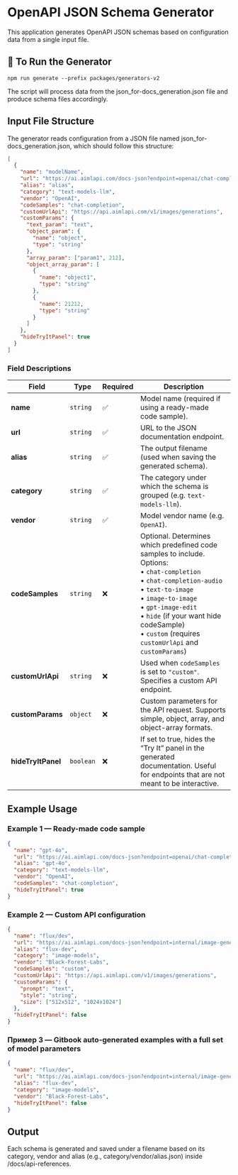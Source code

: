 # OpenAPI JSON Schema Generator

This application generates OpenAPI JSON schemas based on configuration data from a single input file.

## 🚀 To Run the Generator

```
npm run generate --prefix packages/generators-v2
```

The script will process data from the json_for-docs_generation.json file and produce schema files accordingly.

## Input File Structure

The generator reads configuration from a JSON file named json_for-docs_generation.json, which should follow this structure:

```json
[
  {
    "name": "modelName",
    "url": "https://ai.aimlapi.com/docs-json?endpoint=openai/chat-completions&model=o1-pro&source=openai",
    "alias": "alias",
    "category": "text-models-llm",
    "vendor": "OpenAI",
    "codeSamples": "chat-completion",
    "customUrlApi": "https://api.aimlapi.com/v1/images/generations",
    "customParams": {
      "text_param": "text",
      "object_param": {
        "name": "object",
        "type": "string"
      },
      "array_param": ["param1", 212],
      "object_array_param": [
        {
          "name": "object1",
          "type": "string"
        },
        {
          "name": 21212,
          "type": "string"
        }
      ]
    },
    "hideTryItPanel": true
  }
]
```

### Field Descriptions

| Field              | Type      | Required | Description                                                                                                                                                                                                                                                   |
| ------------------ | --------- | -------- | ------------------------------------------------------------------------------------------------------------------------------------------------------------------------------------------------------------------------------------------------------------- |
| **name**           | `string`  | ✅       | Model name (required if using a ready-made code sample).                                                                                                                                                                                                      |
| **url**            | `string`  | ✅       | URL to the JSON documentation endpoint.                                                                                                                                                                                                                       |
| **alias**          | `string`  | ✅       | The output filename (used when saving the generated schema).                                                                                                                                                                                                  |
| **category**       | `string`  | ✅       | The category under which the schema is grouped (e.g. `text-models-llm`).                                                                                                                                                                                      |
| **vendor**         | `string`  | ✅       | Model vendor name (e.g. `OpenAI`).                                                                                                                                                                                                                            |
| **codeSamples**    | `string`  | ❌       | Optional. Determines which predefined code samples to include. Options: <br>• `chat-completion` <br>• `chat-completion-audio` <br>• `text-to-image` <br>• `image-to-image` <br>• `gpt-image-edit` <br>• `hide` (if your want hide codeSample) <br>• `custom` (requires `customUrlApi` and `customParams`) |
| **customUrlApi**   | `string`  | ❌       | Used when `codeSamples` is set to `"custom"`. Specifies a custom API endpoint.                                                                                                                                                                                |
| **customParams**   | `object`  | ❌       | Custom parameters for the API request. Supports simple, object, array, and object-array formats.                                                                                                                                                              |
| **hideTryItPanel** | `boolean` | ❌       | If set to true, hides the “Try It” panel in the generated documentation. Useful for endpoints that are not meant to be interactive.                                                                                                                           |
## Example Usage
### Example 1 — Ready-made code sample
```json
{
  "name": "gpt-4o",
  "url": "https://ai.aimlapi.com/docs-json?endpoint=openai/chat-completions&model=gpt-4o&source=openai",
  "alias": "gpt-4o",
  "category": "text-models-llm",
  "vendor": "OpenAI",
  "codeSamples": "chat-completion",
  "hideTryItPanel": true
}
```
### Example 2 — Custom API configuration
```json
{
  "name": "flux/dev",
  "url": "https://ai.aimlapi.com/docs-json?endpoint=internal/image-generations&model=flux/dev&source=falai",
  "alias": "flux-dev",
  "category": "image-models",
  "vendor": "Black-Forest-Labs",
  "codeSamples": "custom",
  "customUrlApi": "https://api.aimlapi.com/v1/images/generations",
  "customParams": {
    "prompt": "text",
    "style": "string",
    "size": ["512x512", "1024x1024"]
  },
  "hideTryItPanel": false
}
```
### Пример 3 — Gitbook auto-generated examples with a full set of model parameters
```json
{
  "name": "flux/dev",
  "url": "https://ai.aimlapi.com/docs-json?endpoint=internal/image-generations&model=flux/dev&source=falai",
  "alias": "flux-dev",
  "category": "image-models",
  "vendor": "Black-Forest-Labs",
  "hideTryItPanel": false
}
```
## Output

Each schema is generated and saved under a filename based on its category, vendor and alias (e.g., category/vendor/alias.json) inside /docs/api-references.